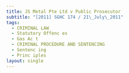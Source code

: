 ```yaml
---
title: JS Metal Pte Ltd v Public Prosecutor
subtitle: "[2011] SGHC 174 / 21\_July\_2011"
tags:
  - CRIMINAL LAW
  - Statutory Offenc es
  - Gas Ac t
  - CRIMINAL PROCEDURE AND SENTENCING
  - Sentenc ing
  - Princ iples
layout: single
---
```


